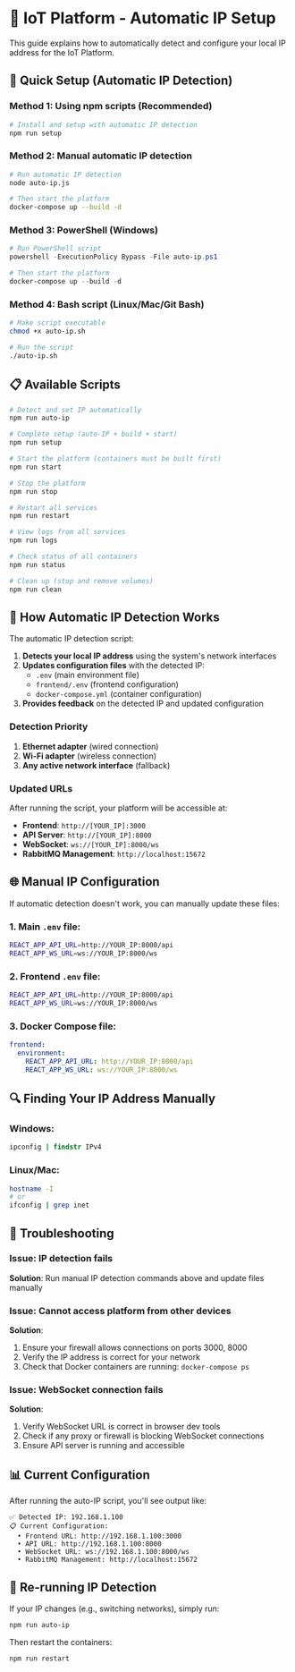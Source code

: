 # 🚀 IoT Platform - Automatic IP Setup

This guide explains how to automatically detect and configure your local IP address for the IoT Platform.

## 🎯 Quick Setup (Automatic IP Detection)

### Method 1: Using npm scripts (Recommended)
```bash
# Install and setup with automatic IP detection
npm run setup
```

### Method 2: Manual automatic IP detection
```bash
# Run automatic IP detection
node auto-ip.js

# Then start the platform
docker-compose up --build -d
```

### Method 3: PowerShell (Windows)
```powershell
# Run PowerShell script
powershell -ExecutionPolicy Bypass -File auto-ip.ps1

# Then start the platform
docker-compose up --build -d
```

### Method 4: Bash script (Linux/Mac/Git Bash)
```bash
# Make script executable
chmod +x auto-ip.sh

# Run the script
./auto-ip.sh
```

## 📋 Available Scripts

```bash
# Detect and set IP automatically
npm run auto-ip

# Complete setup (auto-IP + build + start)
npm run setup

# Start the platform (containers must be built first)
npm run start

# Stop the platform
npm run stop

# Restart all services
npm run restart

# View logs from all services
npm run logs

# Check status of all containers
npm run status

# Clean up (stop and remove volumes)
npm run clean
```

## 🔧 How Automatic IP Detection Works

The automatic IP detection script:

1. **Detects your local IP address** using the system's network interfaces
2. **Updates configuration files** with the detected IP:
   - `.env` (main environment file)
   - `frontend/.env` (frontend configuration)
   - `docker-compose.yml` (container configuration)
3. **Provides feedback** on the detected IP and updated configuration

### Detection Priority
1. **Ethernet adapter** (wired connection)
2. **Wi-Fi adapter** (wireless connection)
3. **Any active network interface** (fallback)

### Updated URLs
After running the script, your platform will be accessible at:
- **Frontend**: `http://[YOUR_IP]:3000`
- **API Server**: `http://[YOUR_IP]:8000`
- **WebSocket**: `ws://[YOUR_IP]:8000/ws`
- **RabbitMQ Management**: `http://localhost:15672`

## 🌐 Manual IP Configuration

If automatic detection doesn't work, you can manually update these files:

### 1. Main `.env` file:
```bash
REACT_APP_API_URL=http://YOUR_IP:8000/api
REACT_APP_WS_URL=ws://YOUR_IP:8000/ws
```

### 2. Frontend `.env` file:
```bash
REACT_APP_API_URL=http://YOUR_IP:8000/api
REACT_APP_WS_URL=ws://YOUR_IP:8000/ws
```

### 3. Docker Compose file:
```yaml
frontend:
  environment:
    REACT_APP_API_URL: http://YOUR_IP:8000/api
    REACT_APP_WS_URL: ws://YOUR_IP:8000/ws
```

## 🔍 Finding Your IP Address Manually

### Windows:
```cmd
ipconfig | findstr IPv4
```

### Linux/Mac:
```bash
hostname -I
# or
ifconfig | grep inet
```

## 🚨 Troubleshooting

### Issue: IP detection fails
**Solution**: Run manual IP detection commands above and update files manually

### Issue: Cannot access platform from other devices
**Solution**: 
1. Ensure your firewall allows connections on ports 3000, 8000
2. Verify the IP address is correct for your network
3. Check that Docker containers are running: `docker-compose ps`

### Issue: WebSocket connection fails
**Solution**: 
1. Verify WebSocket URL is correct in browser dev tools
2. Check if any proxy or firewall is blocking WebSocket connections
3. Ensure API server is running and accessible

## 📊 Current Configuration

After running the auto-IP script, you'll see output like:
```
✅ Detected IP: 192.168.1.100
📋 Current Configuration:
  • Frontend URL: http://192.168.1.100:3000
  • API URL: http://192.168.1.100:8000
  • WebSocket URL: ws://192.168.1.100:8000/ws
  • RabbitMQ Management: http://localhost:15672
```

## 🔄 Re-running IP Detection

If your IP changes (e.g., switching networks), simply run:
```bash
npm run auto-ip
```

Then restart the containers:
```bash
npm run restart
```
